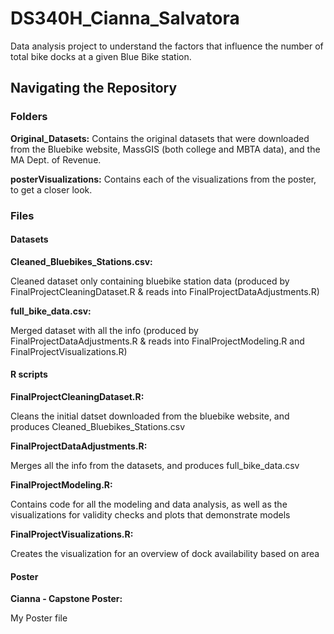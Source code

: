 # DS340H_Cianna_Salvatora
Data analysis project to understand the factors that influence the number of total bike docks at a given Blue Bike station.

## Navigating the Repository

### Folders

**Original_Datasets:** Contains the original datasets that were downloaded from the Bluebike website, MassGIS (both college and MBTA data), and the MA Dept. of Revenue.

**posterVisualizations:** Contains each of the visualizations from the poster, to get a closer look.

### Files

#### Datasets

**Cleaned_Bluebikes_Stations.csv:**<p>Cleaned dataset only containing bluebike station data (produced by FinalProjectCleaningDataset.R & reads into FinalProjectDataAdjustments.R)</p>

**full_bike_data.csv:**<p>Merged dataset with all the info (produced by FinalProjectDataAdjustments.R & reads into FinalProjectModeling.R and FinalProjectVisualizations.R)</p>

#### R scripts

**FinalProjectCleaningDataset.R:**<p>Cleans the initial datset downloaded from the bluebike website, and produces Cleaned_Bluebikes_Stations.csv</p>

**FinalProjectDataAdjustments.R:**<p>Merges all the info from the datasets, and produces full_bike_data.csv</p>

**FinalProjectModeling.R:**<p>Contains code for all the modeling and data analysis, as well as the visualizations for validity checks and plots that demonstrate models</p>

**FinalProjectVisualizations.R:**<p>Creates the visualization for an overview of dock availability based on area</p>

#### Poster

**Cianna - Capstone Poster:**<p>My Poster file

